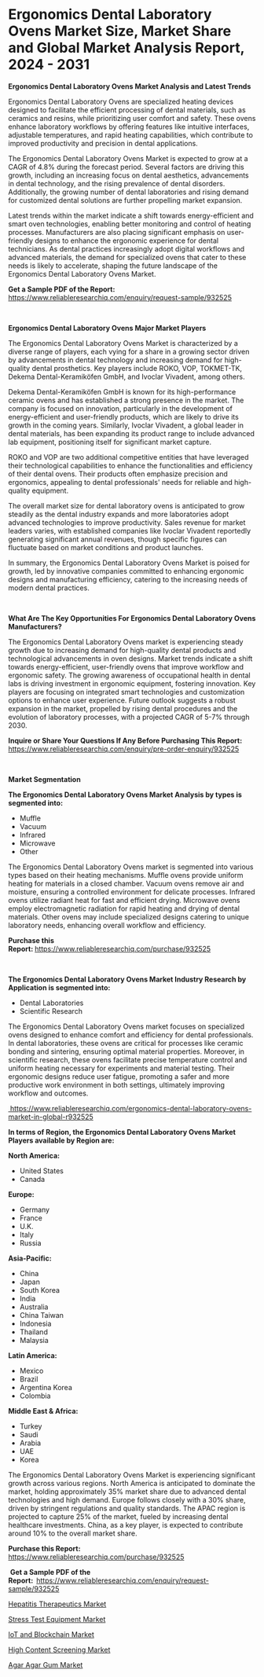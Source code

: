 <p><h1>Ergonomics Dental Laboratory Ovens Market Size, Market Share and Global Market Analysis Report, 2024 - 2031</h1></p><p><strong>Ergonomics Dental Laboratory Ovens Market Analysis and Latest Trends</strong></p>
<p><p>Ergonomics Dental Laboratory Ovens are specialized heating devices designed to facilitate the efficient processing of dental materials, such as ceramics and resins, while prioritizing user comfort and safety. These ovens enhance laboratory workflows by offering features like intuitive interfaces, adjustable temperatures, and rapid heating capabilities, which contribute to improved productivity and precision in dental applications.</p><p>The Ergonomics Dental Laboratory Ovens Market is expected to grow at a CAGR of 4.8% during the forecast period. Several factors are driving this growth, including an increasing focus on dental aesthetics, advancements in dental technology, and the rising prevalence of dental disorders. Additionally, the growing number of dental laboratories and rising demand for customized dental solutions are further propelling market expansion.</p><p>Latest trends within the market indicate a shift towards energy-efficient and smart oven technologies, enabling better monitoring and control of heating processes. Manufacturers are also placing significant emphasis on user-friendly designs to enhance the ergonomic experience for dental technicians. As dental practices increasingly adopt digital workflows and advanced materials, the demand for specialized ovens that cater to these needs is likely to accelerate, shaping the future landscape of the Ergonomics Dental Laboratory Ovens Market.</p></p>
<p><strong>Get a Sample PDF of the Report:&nbsp;</strong> <a href="https://www.reliableresearchiq.com/enquiry/request-sample/932525?utm_campaign=1170&utm_medium=2&utm_source=Github&utm_content=ia&utm_term=02122024&utm_id=ergonomics-dental-laboratory-ovens">https://www.reliableresearchiq.com/enquiry/request-sample/932525</a></p>
<p>&nbsp;</p>
<p><strong>Ergonomics Dental Laboratory Ovens Major Market Players</strong></p>
<p><p>The Ergonomics Dental Laboratory Ovens Market is characterized by a diverse range of players, each vying for a share in a growing sector driven by advancements in dental technology and increasing demand for high-quality dental prosthetics. Key players include ROKO, VOP, TOKMET-TK, Dekema Dental-Keramiköfen GmbH, and Ivoclar Vivadent, among others.</p><p>Dekema Dental-Keramiköfen GmbH is known for its high-performance ceramic ovens and has established a strong presence in the market. The company is focused on innovation, particularly in the development of energy-efficient and user-friendly products, which are likely to drive its growth in the coming years. Similarly, Ivoclar Vivadent, a global leader in dental materials, has been expanding its product range to include advanced lab equipment, positioning itself for significant market capture.</p><p>ROKO and VOP are two additional competitive entities that have leveraged their technological capabilities to enhance the functionalities and efficiency of their dental ovens. Their products often emphasize precision and ergonomics, appealing to dental professionals' needs for reliable and high-quality equipment.</p><p>The overall market size for dental laboratory ovens is anticipated to grow steadily as the dental industry expands and more laboratories adopt advanced technologies to improve productivity. Sales revenue for market leaders varies, with established companies like Ivoclar Vivadent reportedly generating significant annual revenues, though specific figures can fluctuate based on market conditions and product launches.</p><p>In summary, the Ergonomics Dental Laboratory Ovens Market is poised for growth, led by innovative companies committed to enhancing ergonomic designs and manufacturing efficiency, catering to the increasing needs of modern dental practices.</p></p>
<p>&nbsp;</p>
<p><strong>What Are The Key Opportunities For Ergonomics Dental Laboratory Ovens Manufacturers?</strong></p>
<p><p>The Ergonomics Dental Laboratory Ovens market is experiencing steady growth due to increasing demand for high-quality dental products and technological advancements in oven designs. Market trends indicate a shift towards energy-efficient, user-friendly ovens that improve workflow and ergonomic safety. The growing awareness of occupational health in dental labs is driving investment in ergonomic equipment, fostering innovation. Key players are focusing on integrated smart technologies and customization options to enhance user experience. Future outlook suggests a robust expansion in the market, propelled by rising dental procedures and the evolution of laboratory processes, with a projected CAGR of 5-7% through 2030.</p></p>
<p><strong>Inquire or Share Your Questions If Any Before Purchasing This Report:</strong> <a href="https://www.reliableresearchiq.com/enquiry/pre-order-enquiry/932525?utm_campaign=1170&utm_medium=2&utm_source=Github&utm_content=ia&utm_term=02122024&utm_id=ergonomics-dental-laboratory-ovens">https://www.reliableresearchiq.com/enquiry/pre-order-enquiry/932525</a></p>
<p>&nbsp;</p>
<p><strong>Market Segmentation</strong></p>
<p><strong>The Ergonomics Dental Laboratory Ovens Market Analysis by types is segmented into:</strong></p>
<p><ul><li>Muffle</li><li>Vacuum</li><li>Infrared</li><li>Microwave</li><li>Other</li></ul></p>
<p><p>The Ergonomics Dental Laboratory Ovens market is segmented into various types based on their heating mechanisms. Muffle ovens provide uniform heating for materials in a closed chamber. Vacuum ovens remove air and moisture, ensuring a controlled environment for delicate processes. Infrared ovens utilize radiant heat for fast and efficient drying. Microwave ovens employ electromagnetic radiation for rapid heating and drying of dental materials. Other ovens may include specialized designs catering to unique laboratory needs, enhancing overall workflow and efficiency.</p></p>
<p><strong>Purchase this Report:&nbsp;</strong><a href="https://www.reliableresearchiq.com/purchase/932525?utm_campaign=1170&utm_medium=2&utm_source=Github&utm_content=ia&utm_term=02122024&utm_id=ergonomics-dental-laboratory-ovens">https://www.reliableresearchiq.com/purchase/932525</a></p>
<p>&nbsp;</p>
<p><strong>The Ergonomics Dental Laboratory Ovens Market Industry Research by Application is segmented into:</strong></p>
<p><ul><li>Dental Laboratories</li><li>Scientific Research</li></ul></p>
<p><p>The Ergonomics Dental Laboratory Ovens market focuses on specialized ovens designed to enhance comfort and efficiency for dental professionals. In dental laboratories, these ovens are critical for processes like ceramic bonding and sintering, ensuring optimal material properties. Moreover, in scientific research, these ovens facilitate precise temperature control and uniform heating necessary for experiments and material testing. Their ergonomic designs reduce user fatigue, promoting a safer and more productive work environment in both settings, ultimately improving workflow and outcomes.</p></p>
<p><a href="https://www.reliableresearchiq.com/ergonomics-dental-laboratory-ovens-market-in-global-r932525?utm_campaign=1170&utm_medium=2&utm_source=Github&utm_content=ia&utm_term=02122024&utm_id=ergonomics-dental-laboratory-ovens">&nbsp;https://www.reliableresearchiq.com/ergonomics-dental-laboratory-ovens-market-in-global-r932525</a></p>
<p><strong>In terms of Region, the Ergonomics Dental Laboratory Ovens Market Players available by Region are:</strong></p>
<p>
    <p> <strong> North America: </strong>
        <ul>
            <li>United States</li>
            <li>Canada</li>
        </ul>
        </p> 
    <p> <strong> Europe: </strong>
        <ul>
            <li>Germany</li>
            <li>France</li>
            <li>U.K.</li>
            <li>Italy</li>
            <li>Russia</li>
        </ul>
        </p> 
    <p> <strong> Asia-Pacific: </strong>
        <ul>
            <li>China</li>
            <li>Japan</li>
            <li>South Korea</li>
            <li>India</li>
            <li>Australia</li>
            <li>China Taiwan</li>
            <li>Indonesia</li>
            <li>Thailand</li>
            <li>Malaysia</li>
        </ul>
        </p> 
    <p> <strong> Latin America: </strong>
        <ul>
            <li>Mexico</li>
            <li>Brazil</li>
            <li>Argentina Korea</li>
            <li>Colombia</li>
        </ul>
        </p> 
    <p> <strong> Middle East & Africa: </strong>
        <ul>
            <li>Turkey</li>
            <li>Saudi</li>
            <li>Arabia</li>
            <li>UAE</li>
            <li>Korea</li>
        </ul>
    </p>
    </p>
<p><p>The Ergonomics Dental Laboratory Ovens Market is experiencing significant growth across various regions. North America is anticipated to dominate the market, holding approximately 35% market share due to advanced dental technologies and high demand. Europe follows closely with a 30% share, driven by stringent regulations and quality standards. The APAC region is projected to capture 25% of the market, fueled by increasing dental healthcare investments. China, as a key player, is expected to contribute around 10% to the overall market share.</p></p>
<p><strong>Purchase this Report: </strong><a href="https://www.reliableresearchiq.com/purchase/932525?utm_campaign=1170&utm_medium=2&utm_source=Github&utm_content=ia&utm_term=02122024&utm_id=ergonomics-dental-laboratory-ovens">https://www.reliableresearchiq.com/purchase/932525</a></p>
<p>&nbsp;<strong>Get a Sample PDF of the Report:&nbsp;&nbsp;</strong><a href="https://www.reliableresearchiq.com/enquiry/request-sample/932525?utm_campaign=1170&utm_medium=2&utm_source=Github&utm_content=ia&utm_term=02122024&utm_id=ergonomics-dental-laboratory-ovens">https://www.reliableresearchiq.com/enquiry/request-sample/932525</a></p>
<p><strong></strong></p>
<p><p><a href="https://www.linkedin.com/pulse/research-report-analysis-hepatitis-therapeutics-market-g1mte?utm_campaign=1170&utm_medium=2&utm_source=Github&utm_content=ia&utm_term=02122024&utm_id=ergonomics-dental-laboratory-ovens">Hepatitis Therapeutics Market</a></p><p><a href="https://www.linkedin.com/pulse/examining-future-stress-test-equipment-market-trend-analysis-8ulde?utm_campaign=1170&utm_medium=2&utm_source=Github&utm_content=ia&utm_term=02122024&utm_id=ergonomics-dental-laboratory-ovens">Stress Test Equipment Market</a></p><p><a href="https://issuu.com/reportprime-2/docs/iot-and-blockchain-market-size-2030.pptx?utm_campaign=1170&utm_medium=2&utm_source=Github&utm_content=ia&utm_term=02122024&utm_id=ergonomics-dental-laboratory-ovens">IoT and Blockchain Market</a></p><p><a href="https://www.linkedin.com/pulse/high-content-screening-market-trends-insights-type-application-lhmwe?utm_campaign=1170&utm_medium=2&utm_source=Github&utm_content=ia&utm_term=02122024&utm_id=ergonomics-dental-laboratory-ovens">High Content Screening Market</a></p><p><a href="https://issuu.com/reportprime-2/docs/agar-agar-gum-market-size-2030.pptx_d5043703a81eb6?utm_campaign=1170&utm_medium=2&utm_source=Github&utm_content=ia&utm_term=02122024&utm_id=ergonomics-dental-laboratory-ovens">Agar Agar Gum Market</a></p></p>